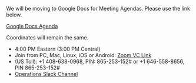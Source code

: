We will be moving to Google Docs for Meeting Agendas. Please use the link below.

[Google Docs Agenda](https://docs.google.com/document/d/1PAHW3sAmgn_r_wKJDRtAOh7ZNYXZSfzV10bUWo1Z8MA)

Coordinates will remain the same.

   * 4:00 PM Eastern (3:00 PM Central)
   * Join from PC, Mac, Linux, iOS or Android: [Zoom VC Link](https://IU.zoom.us/j/865253152)
   * (US Toll): +1 408-638-0968, PIN: 865-253-152# or +1 646-558-8656, PIN 865-253-152#
   * [Operations Slack Channel](https://opensciencegrid.slack.com/messages/C5GAYBGA0/)
